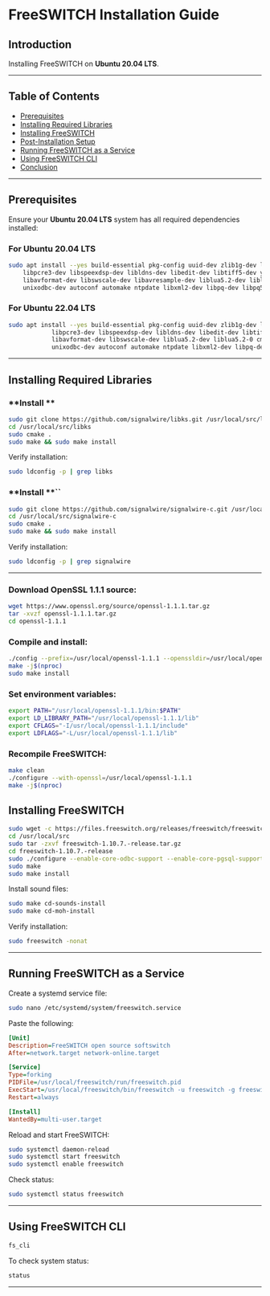 # FreeSWITCH Installation Guide



## **Introduction**

Installing FreeSWITCH on **Ubuntu 20.04 LTS**.

---

## **Table of Contents**

- [Prerequisites](#prerequisites)
- [Installing Required Libraries](#installing-required-libraries)
- [Installing FreeSWITCH](#installing-freeswitch)
- [Post-Installation Setup](#post-installation-setup)
- [Running FreeSWITCH as a Service](#running-freeswitch-as-a-service)
- [Using FreeSWITCH CLI](#using-freeswitch-cli)
- [Conclusion](#conclusion)

---

## **Prerequisites**

Ensure your **Ubuntu 20.04 LTS** system has all required dependencies installed:

### **For Ubuntu 20.04 LTS**

```sh
sudo apt install --yes build-essential pkg-config uuid-dev zlib1g-dev libjpeg-dev libsqlite3-dev libcurl4-openssl-dev \
    libpcre3-dev libspeexdsp-dev libldns-dev libedit-dev libtiff5-dev yasm libopus-dev libsndfile1-dev unzip \
    libavformat-dev libswscale-dev libavresample-dev liblua5.2-dev liblua5.2-0 cmake libpq-dev \
    unixodbc-dev autoconf automake ntpdate libxml2-dev libpq-dev libpq5 sngrep
```
### **For Ubuntu 22.04 LTS**
```sh
sudo apt install --yes build-essential pkg-config uuid-dev zlib1g-dev libjpeg-dev libsqlite3-dev libcurl4-openssl-dev \
            libpcre3-dev libspeexdsp-dev libldns-dev libedit-dev libtiff5-dev yasm libopus-dev libsndfile1-dev unzip \
            libavformat-dev libswscale-dev liblua5.2-dev liblua5.2-0 cmake libpq-dev \
            unixodbc-dev autoconf automake ntpdate libxml2-dev libpq-dev libpq5 sngrep

```
---

## **Installing Required Libraries**

### **Install **

```sh
sudo git clone https://github.com/signalwire/libks.git /usr/local/src/libks
cd /usr/local/src/libks
sudo cmake .
sudo make && sudo make install
```

Verify installation:

```sh
sudo ldconfig -p | grep libks
```

### **Install **``

```sh
sudo git clone https://github.com/signalwire/signalwire-c.git /usr/local/src/signalwire-c
cd /usr/local/src/signalwire-c
sudo cmake .
sudo make && sudo make install
```

Verify installation:

```sh
sudo ldconfig -p | grep signalwire
```

---

### Download OpenSSL 1.1.1 source:
```sh
wget https://www.openssl.org/source/openssl-1.1.1.tar.gz
tar -xvzf openssl-1.1.1.tar.gz
cd openssl-1.1.1
```
### Compile and install:

```sh
./config --prefix=/usr/local/openssl-1.1.1 --openssldir=/usr/local/openssl-1.1.1
make -j$(nproc)
sudo make install
```
### Set environment variables:

```sh
export PATH="/usr/local/openssl-1.1.1/bin:$PATH"
export LD_LIBRARY_PATH="/usr/local/openssl-1.1.1/lib"
export CFLAGS="-I/usr/local/openssl-1.1.1/include"
export LDFLAGS="-L/usr/local/openssl-1.1.1/lib"
```
### Recompile FreeSWITCH:

```sh
make clean
./configure --with-openssl=/usr/local/openssl-1.1.1
make -j$(nproc)
```

## **Installing FreeSWITCH**

```sh
sudo wget -c https://files.freeswitch.org/releases/freeswitch/freeswitch-1.10.7.-release.tar.gz -P /usr/local/src
cd /usr/local/src
sudo tar -zxvf freeswitch-1.10.7.-release.tar.gz
cd freeswitch-1.10.7.-release
sudo ./configure --enable-core-odbc-support --enable-core-pgsql-support
sudo make
sudo make install
```

Install sound files:

```sh
sudo make cd-sounds-install
sudo make cd-moh-install
```

Verify installation:

```sh
sudo freeswitch -nonat
```

---

## **Running FreeSWITCH as a Service**

Create a systemd service file:

```sh
sudo nano /etc/systemd/system/freeswitch.service
```

Paste the following:

```ini
[Unit]
Description=FreeSWITCH open source softswitch
After=network.target network-online.target

[Service]
Type=forking
PIDFile=/usr/local/freeswitch/run/freeswitch.pid
ExecStart=/usr/local/freeswitch/bin/freeswitch -u freeswitch -g freeswitch -ncwait
Restart=always

[Install]
WantedBy=multi-user.target
```

Reload and start FreeSWITCH:

```sh
sudo systemctl daemon-reload
sudo systemctl start freeswitch
sudo systemctl enable freeswitch
```

Check status:

```sh
sudo systemctl status freeswitch
```

---

## **Using FreeSWITCH CLI**

```sh
fs_cli
```

To check system status:

```sh
status
```

---
